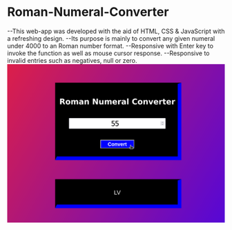 # Roman-Numeral-Converter
--This web-app was developed with the aid of HTML, CSS & JavaScript with a refreshing design.
--Its purpose is mainly to convert any given numeral under 4000 to an Roman number format.
--Responsive with Enter key to invoke the function as well as mouse cursor response.
--Responsive to invalid entries such as negatives, null or zero.
![Preview](Preview.png)
